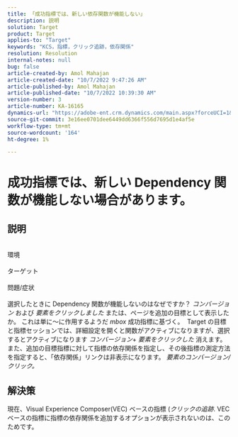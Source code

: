 ```yaml
---
title: 「成功指標では、新しい依存関数が機能しない」
description: 説明
solution: Target
product: Target
applies-to: "Target"
keywords: "KCS，指標，クリック追跡，依存関係"
resolution: Resolution
internal-notes: null
bug: false
article-created-by: Amol Mahajan
article-created-date: "10/7/2022 9:47:26 AM"
article-published-by: Amol Mahajan
article-published-date: "10/7/2022 10:39:30 AM"
version-number: 3
article-number: KA-16165
dynamics-url: "https://adobe-ent.crm.dynamics.com/main.aspx?forceUCI=1&pagetype=entityrecord&etn=knowledgearticle&id=7d43650a-2546-ed11-bba1-000d3a3064b8"
source-git-commit: 3e16ee0701dee6449dd6366f556d7695d1e4af5e
workflow-type: tm+mt
source-wordcount: '164'
ht-degree: 1%

---
```


# 成功指標では、新しい Dependency 関数が機能しない場合があります。

## 説明

<br>環境<br><br>
ターゲット
<br><br>問題/症状<br><br>
選択したときに Dependency 関数が機能しないのはなぜですか？ *コンバージョン* および *要素をクリックしました* または、ページを追加の目標として表示したか。 これは単に～に作用するようだ *mbox* 成功指標に基づく。 
Target の目標と指標セッションでは、詳細設定を開くと関数がアクティブになりますが、選択するとアクティブになります *コンバージョン*+ *要素をクリックした* 消えます。 また、追加の目標指標に対して指標の依存関係を指定し、その後指標の測定方法を指定すると、「依存関係」リンクは非表示になります。 *要素のコンバージョン/クリック。*


## 解決策


現在、Visual Experience Composer(VEC) ベースの指標 (*クリックの追跡*. VEC ベースの指標に指標の依存関係を追加するオプションが表示されないのは、このためです。
